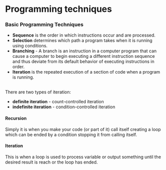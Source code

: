 # Programming techniques
### Basic Programming Techniques
- **Sequence** is the order in which instructions occur and are processed.
- **Selection** determines which path a program takes when it is running using conditions.
- **Branching** - A branch is an instruction in a computer program that can cause a computer to begin executing a different instruction sequence and thus deviate from its default behavior of executing instructions in order.
- **Iteration** is the repeated execution of a section of code when a program is running.
<Br>
There are two types of iteration:
  
- **definite iteration** - count-controlled iteration
- **indefinite iteration** - condition-controlled iteration

#### Recursion
Simply it is when you make your code (or part of it) call itself creating a loop which can be ended by a condition stopping it from calling itself. 
#### Iteration
This is when a loop is used to process variable or output something until the desired result is reach or the loop has ended.
